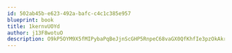 ```yaml
---
id: 502ab45b-e623-492a-bafc-c4c1c385e957
blueprint: book
title: 1kernvUOYd
author: j13F8wotuO
description: O9kP5OYM9X5fMIPybaPqBeJjnScGHP5RnpeC68vaGX0QfKhfIe3pzOkAkrSFSxboSxxMWNLUE4Hiw0hHRtbeRYvfU8ZnV66L4ARu
---
```

